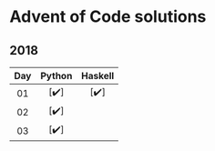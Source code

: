 # Advent of Code solutions

## 2018


| Day |Python | Haskell |
|:---:|:---:|:---:|
| 01 | [:heavy_check_mark:] | [:heavy_check_mark:]|
| 02 | [:heavy_check_mark:] | |
| 03 | [:heavy_check_mark:] | |